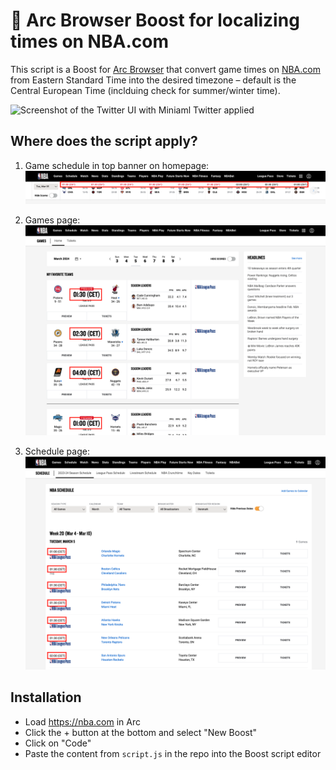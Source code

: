 # 🏀 Arc Browser Boost for localizing times on NBA.com
This script is a Boost for [Arc Browser](https://arc.net/) that convert game times on [NBA.com](https://nba.com) from Eastern Standard Time into the desired timezone – default is the Central European Time (inclduing check for summer/winter time).

![Screenshot of the Twitter UI with Miniaml Twitter applied](/screenshot.png)

## Where does the script apply?
1. Game schedule in top banner on homepage:
![Game schedule in top banner on homepage](/scores-banner.png)

2. Games page:
![Games page](/games.png)

3. Schedule page:
![Schedule page](/schedule.png)

## Installation
- Load https://nba.com in Arc
- Click the + button at the bottom and select "New Boost"
- Click on "Code"
- Paste the content from `script.js` in the repo into the Boost script editor
